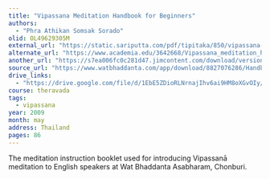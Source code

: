 ```yaml
---
title: "Vipassana Meditation Handbook for Beginners"
authors:
  - "Phra Athikan Somsak Sorado"
olid: OL49629305M
external_url: "https://static.sariputta.com/pdf/tipitaka/850/vipassana-meditation-handbookpdf.pdf"
alternate_url: "https://www.academia.edu/3642668/Vipassana_meditation_handbook"
another_url: "https://s7ea006fc0c281d47.jimcontent.com/download/version/1504544421/module/8827076286/name/Handbook%20of%20Vipassana%20Meditation.pdf"
source_url: "https://www.watbhaddanta.com/app/download/8827076286/Handbook+of+Vipassana+Meditation.pdf"
drive_links:
  - "https://drive.google.com/file/d/1EbE5ZDioRLNrnajIhv6ai9HM8oXGvOIy/view?usp=drivesdk"
course: theravada
tags:
  - vipassana
year: 2009
month: may
address: Thailand
pages: 86
---
```


The meditation instruction booklet used for introducing Vipassanā meditation to English speakers at Wat Bhaddanta Asabharam, Chonburi.
